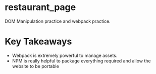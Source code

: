 # restaurant_page

DOM Manipulation practice and webpack practice.


<h1> Key Takeaways </h1>
<ul>
  <li> Webpack is extremely powerful to manage assets. </li>
  <li> NPM is really helpful to package everything required and allow the website to be portable </li>
 </ul>
